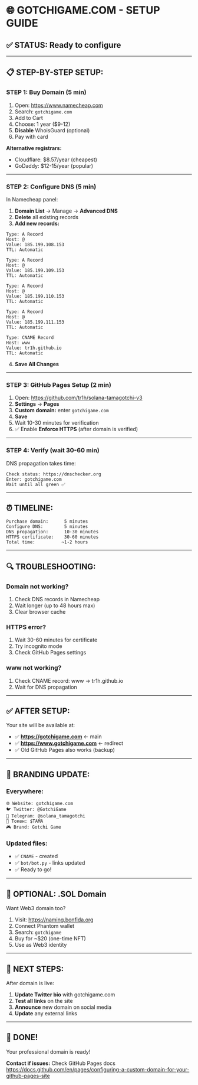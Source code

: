 # 🌐 GOTCHIGAME.COM - SETUP GUIDE

## ✅ STATUS: Ready to configure

---

## 📋 STEP-BY-STEP SETUP:

### **STEP 1: Buy Domain (5 min)**

1. Open: https://www.namecheap.com
2. Search: `gotchigame.com`
3. Add to Cart
4. Choose: 1 year ($9-12)
5. **Disable** WhoisGuard (optional)
6. Pay with card

**Alternative registrars:**
- Cloudflare: $8.57/year (cheapest)
- GoDaddy: $12-15/year (popular)

---

### **STEP 2: Configure DNS (5 min)**

In Namecheap panel:

1. **Domain List** → Manage → **Advanced DNS**
2. **Delete** all existing records
3. **Add new records:**

```
Type: A Record
Host: @
Value: 185.199.108.153
TTL: Automatic

Type: A Record  
Host: @
Value: 185.199.109.153
TTL: Automatic

Type: A Record
Host: @
Value: 185.199.110.153
TTL: Automatic

Type: A Record
Host: @
Value: 185.199.111.153
TTL: Automatic

Type: CNAME Record
Host: www
Value: tr1h.github.io
TTL: Automatic
```

4. **Save All Changes**

---

### **STEP 3: GitHub Pages Setup (2 min)**

1. Open: https://github.com/tr1h/solana-tamagotchi-v3
2. **Settings** → **Pages**
3. **Custom domain:** enter `gotchigame.com`
4. **Save**
5. Wait 10-30 minutes for verification
6. ✅ Enable **Enforce HTTPS** (after domain is verified)

---

### **STEP 4: Verify (wait 30-60 min)**

DNS propagation takes time:

```
Check status: https://dnschecker.org
Enter: gotchigame.com
Wait until all green ✅
```

---

## ⏰ TIMELINE:

```
Purchase domain:      5 minutes
Configure DNS:        5 minutes
DNS propagation:      10-30 minutes
HTTPS certificate:    30-60 minutes
Total time:          ~1-2 hours
```

---

## 🔍 TROUBLESHOOTING:

### **Domain not working?**
1. Check DNS records in Namecheap
2. Wait longer (up to 48 hours max)
3. Clear browser cache

### **HTTPS error?**
1. Wait 30-60 minutes for certificate
2. Try incognito mode
3. Check GitHub Pages settings

### **www not working?**
1. Check CNAME record: www → tr1h.github.io
2. Wait for DNS propagation

---

## ✅ AFTER SETUP:

Your site will be available at:
- ✅ **https://gotchigame.com** ← main
- ✅ **https://www.gotchigame.com** ← redirect
- ✅ Old GitHub Pages also works (backup)

---

## 🎨 BRANDING UPDATE:

### **Everywhere:**
```
🌐 Website: gotchigame.com
🐦 Twitter: @GotchiGame
📱 Telegram: @solana_tamagotchi
💎 Токен: $TAMA
🎮 Brand: Gotchi Game
```

### **Updated files:**
- ✅ `CNAME` - created
- ✅ `bot/bot.py` - links updated
- ✅ Ready to go!

---

## 📝 OPTIONAL: .SOL Domain

Want Web3 domain too?

1. Visit: https://naming.bonfida.org
2. Connect Phantom wallet
3. Search: `gotchigame`
4. Buy for ~$20 (one-time NFT)
5. Use as Web3 identity

---

## 🚀 NEXT STEPS:

After domain is live:

1. **Update Twitter bio** with gotchigame.com
2. **Test all links** on the site
3. **Announce** new domain on social media
4. **Update** any external links

---

## 🎉 DONE!

Your professional domain is ready!

**Contact if issues:** Check GitHub Pages docs
https://docs.github.com/en/pages/configuring-a-custom-domain-for-your-github-pages-site



